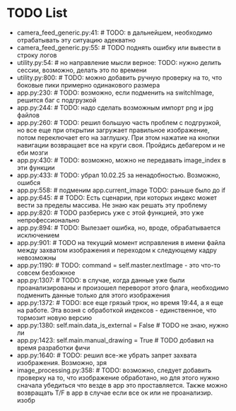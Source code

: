 # TODO List

- camera_feed_generic.py:41: # TODO: в дальнейшем, необходимо отрабатывать эту ситуацию адекватно
- camera_feed_generic.py:55: # TODO поднять ошибку или вывести в строку логов
- utility.py:54: # но направление мысли верное: TODO: нужно делить сессии, возможно, делать это по времени
- utility.py:800: # TODO: можно добавить ручную проверку на то, что боковые пики примерно одинакового размера
- app.py:230: # TODO: возможно, если подменить на switchImage, решится баг с подгрузкой
- app.py:244: # TODO: надо сделать возможным импорт png и jpg файлов
- app.py:260: # TODO: решил большую часть проблем с подгрузкой, но все еще при открытии загружает правильное изображение, потом переключает его на заглушку. При этом нажатие на кнопки навигации возвращает все на круги своя. Пройдись дебагером и не еби мозги
- app.py:430: # TODO: возможно, можно не передавать image_index в эти функции
- app.py:433: # TODO: убрал 10.02.25 за ненадобностью. Возможно, ошибся
- app.py:558: # подменим app.current_image TODO: раньше было до if
- app.py:645: #     # TODO: Есть сценарии, при которых индекс может вести за пределы массива. Не знаю как решать эту проблему
- app.py:820: # TODO разберись уже с этой функцией, это уже непрофессионально
- app.py:894: # TODO: Вылезает ошибка, но, вроде, обрабатывается исключением
- app.py:901: # TODO на текущий момент исправления в имени файла между захватом изображения и переходом к следующему кадру невозможны
- app.py:1190: # TODO: command = self.master.nextImage - это что-то совсем безбожное
- app.py:1307: # TODO: в случае, когда данные уже были проанализированы и произошел переворот этого флага, необходимо подменить данные только для этого изображения
- app.py:1372: # TODO: все еще грязый трюк, но время 19:44, а я еще на работе. Эта возня с обработкой индексов - единственное, что тормозит новую версию
- app.py:1380: self.main.data_is_external = False # TODO не знаю, нужно ли
- app.py:1423: self.main.manual_drawing = True # TODO добавил на время разработки фичи
- app.py:1640: # TODO: решил все-же убрать запрет захвата изображения. Возможно, зря
- image_processing.py:358: # TODO: возможно, следует добавить проверку на то, что изображение обработано, но для этого нужно сначала убедиться что везде в app это проставляется. Также можно возвращать T/F в app в случае если все ок или не проанализир. изобр
